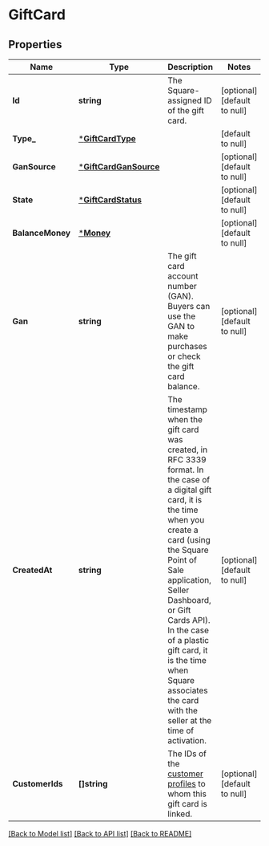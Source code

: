 # GiftCard

## Properties

 Name             | Type                                           | Description                                                                                                                                                                                                                                                                                                                                                       | Notes                        
------------------|------------------------------------------------|-------------------------------------------------------------------------------------------------------------------------------------------------------------------------------------------------------------------------------------------------------------------------------------------------------------------------------------------------------------------|------------------------------
 **Id**           | **string**                                     | The Square-assigned ID of the gift card.                                                                                                                                                                                                                                                                                                                          | [optional] [default to null] 
 **Type_**        | [***GiftCardType**](GiftCardType.md)           |                                                                                                                                                                                                                                                                                                                                                                   | [default to null]            
 **GanSource**    | [***GiftCardGanSource**](GiftCardGANSource.md) |                                                                                                                                                                                                                                                                                                                                                                   | [optional] [default to null] 
 **State**        | [***GiftCardStatus**](GiftCardStatus.md)       |                                                                                                                                                                                                                                                                                                                                                                   | [optional] [default to null] 
 **BalanceMoney** | [***Money**](Money.md)                         |                                                                                                                                                                                                                                                                                                                                                                   | [optional] [default to null] 
 **Gan**          | **string**                                     | The gift card account number (GAN). Buyers can use the GAN to make purchases or check  the gift card balance.                                                                                                                                                                                                                                                     | [optional] [default to null] 
 **CreatedAt**    | **string**                                     | The timestamp when the gift card was created, in RFC 3339 format.  In the case of a digital gift card, it is the time when you create a card  (using the Square Point of Sale application, Seller Dashboard, or Gift Cards API).   In the case of a plastic gift card, it is the time when Square associates the card with the  seller at the time of activation. | [optional] [default to null] 
 **CustomerIds**  | **[]string**                                   | The IDs of the [customer profiles](entity:Customer) to whom this gift card is linked.                                                                                                                                                                                                                                                                             | [optional] [default to null] 

[[Back to Model list]](../README.md#documentation-for-models) [[Back to API list]](../README.md#documentation-for-api-endpoints) [[Back to README]](../README.md)


